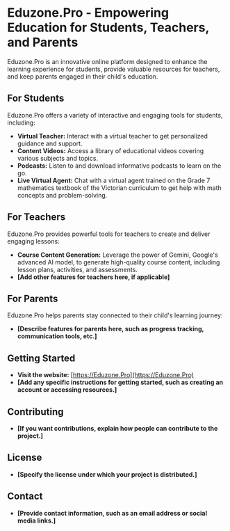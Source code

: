 # Eduzone.Pro - Empowering Education for Students, Teachers, and Parents

Eduzone.Pro is an innovative online platform designed to enhance the learning experience for students, provide valuable resources for teachers, and keep parents engaged in their child's education.

## For Students

Eduzone.Pro offers a variety of interactive and engaging tools for students, including:

* **Virtual Teacher:** Interact with a virtual teacher to get personalized guidance and support.
* **Content Videos:** Access a library of educational videos covering various subjects and topics.
* **Podcasts:** Listen to and download informative podcasts to learn on the go.
* **Live Virtual Agent:** Chat with a virtual agent trained on the Grade 7 mathematics textbook of the Victorian curriculum to get help with math concepts and problem-solving.

## For Teachers

Eduzone.Pro provides powerful tools for teachers to create and deliver engaging lessons:

* **Course Content Generation:** Leverage the power of Gemini, Google's advanced AI model, to generate high-quality course content, including lesson plans, activities, and assessments.
* **[Add other features for teachers here, if applicable]**

## For Parents

Eduzone.Pro helps parents stay connected to their child's learning journey:

* **[Describe features for parents here, such as progress tracking, communication tools, etc.]**

## Getting Started

* **Visit the website:** [https://Eduzone.Pro](https://Eduzone.Pro)
* **[Add any specific instructions for getting started, such as creating an account or accessing resources.]**

## Contributing

* **[If you want contributions, explain how people can contribute to the project.]**

## License

* **[Specify the license under which your project is distributed.]**

## Contact

* **[Provide contact information, such as an email address or social media links.]**

